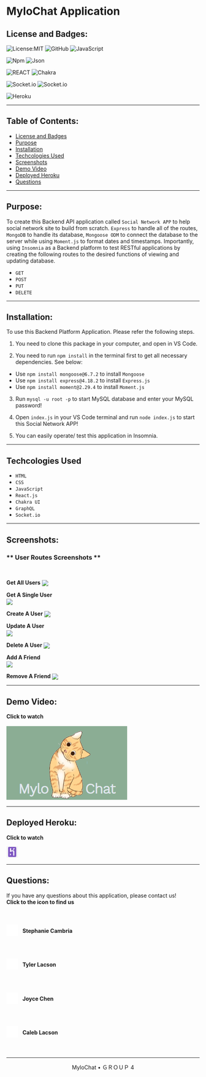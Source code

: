 # MyloChat Application

<!-- message-app-prototype -->

## License and Badges:

![License:MIT](https://img.shields.io/badge/License-MIT-green) ![GitHub](https://img.shields.io/badge/GitHub-100000?style=for-the-badge&logo=github&logoColor=white) ![JavaScript](https://img.shields.io/badge/JavaScript-323330?style=for-the-badge&logo=javascript&logoColor=F7DF1E)

![Npm](https://img.shields.io/badge/npm-CB3837?style=for-the-badge&logo=npm&logoColor=white) ![Json](https://img.shields.io/badge/json-5E5C5C?style=for-the-badge&logo=json&logoColor=white)

![REACT](https://img.shields.io/badge/React-20232A?style=for-the-badge&logo=react&logoColor=61DAFB) ![Chakra](https://img.shields.io/badge/Chakra--UI-319795?style=for-the-badge&logo=chakra-ui&logoColor=white)

![Socket.io](https://img.shields.io/badge/Socket.io-010101?&style=for-the-badge&logo=Socket.io&logoColor=white)
![Socket.io](https://img.shields.io/badge/GraphQl-E10098?style=for-the-badge&logo=graphql&logoColor=white)

![Heroku](https://img.shields.io/badge/Heroku-430098?style=for-the-badge&logo=heroku&logoColor=white)

---

## Table of Contents:

- [License and Badges](#license-and-badges)
- [Purpose](#purpose)
- [Installation](#installation)
- [Techcologies Used](#techcologies-used)
- [Screenshots](#screenshots)
- [Demo Video](#demo-video)
- [Deployed Heroku](#deployed-heroku)
- [Questions](#questions)

---

## Purpose:

To create this Backend API application called `Social Network APP` to help social network site to build from scratch. `Express` to handle all of the routes, `MongoDB` to handle its database, `Mongoose ODM` to connect the database to the server while using `Moment.js` to format dates and timestamps. Importantly, using `Insomnia` as a Backend platform to test RESTful applications by creating the following routes to the desired functions of viewing and updating database.

- `GET`
- `POST`
- `PUT`
- `DELETE`

---

## Installation:

To use this Backend Platform Application. Please refer the following steps.

1. You need to clone this package in your computer, and open in VS Code.

2. You need to run `npm install` in the terminal first to get all necessary dependencies. See below:

- Use `npm install mongoose@6.7.2` to install `Mongoose`
- Use `npm install express@4.18.2` to install `Express.js`
- Use `npm install moment@2.29.4` to install `Moment.js`

3. Run `mysql -u root -p` to start MySQL database and enter your MySQL password!

4. Open `index.js` in your VS Code terminal and run `node index.js` to start this Social Network APP!

5. You can easily operate/ test this application in Insomnia.

---

## Techcologies Used

- `HTML`
- `CSS`
- `JavaScript`
- `React.js`
- `Chakra UI`
- `GraphQL`
- `Socket.io`

---

## Screenshots:

<p align= "left"><h3>** User Routes Screenshots ** </h3>

<br>

**Get All Users**
<img src="Assets/screenshots/user routes/1- get all user.png" align="center">
<br>

**Get A Single User**  
 <img src="Assets/screenshots/user routes/2- get a single user.png" align="center">
<br>

**Create A User**
<img src="Assets/screenshots/user routes/3- create a user.png" align="center">
<br>

**Update A User**  
 <img src="Assets/screenshots/user routes/4- update a user.png" align="center">
<br>

**Delete A User**
<img src="Assets/screenshots/user routes/5- delete a user.png" align="center">
<br>

**Add A Friend**  
 <img src="Assets/screenshots/user routes/6- add a friend.png" align="center">
<br>

**Remove A Friend**
<img src="Assets/screenshots/user routes/7- remove a friend.png" align="center">

---

## Demo Video:

**Click to watch**
<br>
<image align="center" height="auto" width="200" style="border-radius:50%">
[![MyloChat APP Demo Video](./client/src/image/hero.png)](https://www.youtube.com/embed/_aHlo8yAvg0)

<!-- <a href="https://www.youtube.com/embed/_aHlo8yAvg0"><img src="./client/src/image/hero.png" height="auto" width="500" style="border-radius:30%" align="center"></a> -->

---

## Deployed Heroku:

**Click to watch**

<a href="https://github.com/clacson95" title="video text"><img src="./client/src/image/heroku-mark-purple.png" width="30" height="30"></a>

---

## Questions:

If you have any questions about this application, please contact us!<br>
**Click to the icon to find us**


<br>
<h4 style="display:flex; align-items:center;gap:12px;"><a href="https://github.com/StephCambria" title="video text"><img src="./client/src/image/github-mark-white.png" width="30" height="30"></a>Stephanie Cambria</h4>
<br>
<h4 style="display:flex; align-items:center;gap:12px;"><a href="https://github.com/Mykneeisonfire" title="video text"><img src="./client/src/image/github-mark-white.png" width="30" height="30"></a>Tyler Lacson</h4>
<br>
<h4 style="display:flex; align-items:center;gap:12px;"><a href="https://github.com/joyce750526" title="video text"><img src="./client/src/image/github-mark-white.png" width="30" height="30"></a>Joyce Chen</h4>
<br>
<h4 style="display:flex; align-items:center;gap:12px;"><a href="https://github.com/clacson95" title="video text"><img src="./client/src/image/github-mark-white.png" width="30" height="30"></a>Caleb Lacson</h4>
<br>

---

<p align= "center"> MyloChat • ＧＲＯＵＰ 4</p>

